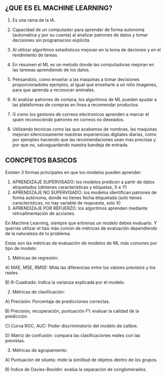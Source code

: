 ## ¿QUE ES EL MACHINE LEARNING?

1. Es una rama de la IA.

2. Capacidad de un computador para aprender de forma autonoma (automatica y por su cuenta)
al analizar patrones de datos y tomar decisiones sin programacion explicita.

3. Al utilizar algoritmos estadisticos mejoran en la toma de deciones y en el rendimiento de tareas.

4. En resumen el ML es un metodo donde las computadoras mejoran en las tarewas aprendiendo de los datos.

5. Pensandolo, como enseñar a las maquinas a tomar decisiones proporcionadoles ejemplos, al igual que enseñarle 
a un niño imagenes, para que aprenda a reconocer animales.

6. Al analizar patrones de compra, los algoritmos de ML pueden ayudar a las plataformas de compras en linea a recomendar productos.

7. O como los gestores de correos electronicos aprenden a marcar el spam reconociendo patrones en correos no deseados.

8. Utilizando tecnicas como las que acabamos de nombras, las maquinas mejoran silenciosamente nuestras experiencias digitales diarias, 
como por ejempleo haciendo que las recomendaciones sean mas precisas y por que no, salvaguardando nuestra bandeja de entrada.

## CONCPETOS BASICOS

Existen 3 formas principales en que los modelos pueden aprender:

1. APRENDIZAJE SUPERVISADO: los modelos predicen a partir de datos etiquetados (obtienes características y etiquetas, X e Y)
2. APRENDIZAJE NO SUPERVISADO: los modelos identifican patrones de forma autónoma, donde no tienes fecha etiquetada 
(solo tienes características, no hay variable de respuesta, solo X)
3. APRENDIZAJE POR REFUERZO: los algoritmos aprenden mediante retroalimentación de acciones.

En Machine Learning, siempre que entrenas un modelo debes evaluarlo. Y querrás utilizar el tipo más común de métricas
de evaluación dependiendo de la naturaleza de tu problema.

Estas son las métricas de evaluación de modelos de ML más comunes por tipo de modelo:

1. Métricas de regresión: 

A) MAE, MSE, RMSE: Mida las diferencias entre los valores previstos y los reales.

B) R-Cuadrado: Indica la varianza explicada por el modelo.

2. Métricas de clasificación:

A) Precisión: Porcentaje de predicciones correctas.

B) Precisión, recuperación, puntuación F1: evaluar la calidad de la predicción.

C) Curva ROC, AUC: Poder discriminatorio del modelo de calibre.

D) Matriz de confusión: compara las clasificaciones reales con las previstas.

3. Métricas de agrupamiento:

A) Puntuación de silueta: mide la similitud de objetos dentro de los grupos.

B) Índice de Davies-Bouldin: evalúa la separación de conglomerados.